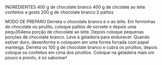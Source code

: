 INGREDIENTES
    400 g de chocolate branco
    400 g de chcolate ao leite
    confeitos a gosto
    200 g de chocolate branco
    2 palitos

MODO DE PREPARO
    Derreta o chocolate branco e o ao leite.
    Em forminhas de chocolate ou pirulito, coloque palitos de sorvete e depois uma pequ354ena porção de chocolate ao leite.
    Depois coloque pequenas porções de chocolate branco.
    Leve à geladeira para endurecer.
    Quando estiver duro, desenforme e coloquem em uma forma forrada com papel manteiga.
    Derreta os 100 g de chocolate branco e cubra os pirulitos, depois coloque os confeitos em cima dos pirulitos.
    Coloque na geladeira mais um pouco e pronto, é só saborear!

